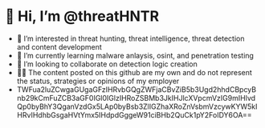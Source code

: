 # 👋 Hi, I’m @threatHNTR
- 👀 I’m interested in threat hunting, threat intelligence, threat detection and content development
- 🌱 I’m currently learning malware anlaysis, osint, and penetration testing
- 💞️ I’m looking to collaborate on detection logic creation
- 🐱‍👤 The content posted on this github are my own and do not represent the status, strategies or opinions of my employer
- TWFua2luZCwgaGUgaGFzIHRvbGQgZWFjaCBvZiB5b3Ugd2hhdCBpcyBnb29kCmFuZCB3aGF0IGl0IGlzIHRoZSBMb3JkIHJlcXVpcmVzIG9mIHlvdQp0byBhY3QganVzdGx5LAp0byBsb3ZlIGZhaXRoZnVsbmVzcywKYW5kIHRvIHdhbGsgaHVtYmx5IHdpdGggeW91ciBHb2QuCk1pY2FoIDY6OA==
<!---
threatHNTR/threatHNTR is a ✨ special ✨ repository because its `README.md` (this file) appears on your GitHub profile.
You can click the Preview link to take a look at your changes.
--->
